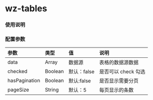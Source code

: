 # wz-tables

### 使用说明

### 配置参数

| 参数          | 类型    | 值          | 说明                |
| :------------ | :------ | :---------- | :------------------ |
| data          | Array   | 数据源      | 表格的数据源数据    |
| checked       | Boolean | 默认：false | 是否可以 check 勾选 |
| hasPagination | Boolean | 默认:false  | 是否显示需要分页    |
| pageSize      | String  | 默认：5     | 每页显示的条数      |

